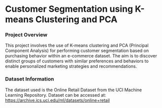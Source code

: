 # Customer Segmentation using K-means Clustering and PCA

### Project Overview
This project involves the use of K-means clustering and PCA (Principal Component Analysis) for performing customer segmentation based on purchasing behavior within an e-commerce dataset. The aim is to discover distinct groups of customers with similar preferences and behaviors to enable personalized marketing strategies and recommendations.

### Dataset Information
The dataset used is the Online Retail Dataset from the UCI Machine Learning Repository.
Dataset can be accessed at: https://archive.ics.uci.edu/ml/datasets/online+retail

